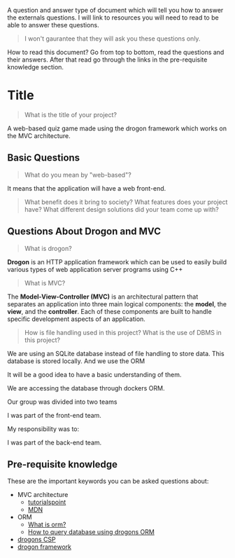 A question and answer type of document which will tell you how to answer the externals questions. I will link to resources you will need to read to be able to answer these questions.

> I won't gaurantee that they will ask you these questions only.

How to read this document?
Go from top to bottom, read the questions and their answers.
After that read go through the links in the pre-requisite knowledge section.

# Title 

> What is the title of your project?

A web-based quiz game made using the drogon framework which works on the MVC architecture.

## Basic Questions

> What do you mean by "web-based"?

It means that the application will have a web front-end.

> What benefit does it bring to society?
> What features does your project have?
> What different design solutions did your team come up with?

## Questions About Drogon and MVC

> What is drogon?

**Drogon** is an HTTP application framework which can be used to easily build various types of web application server programs using C++

> What is MVC?

The **Model-View-Controller (MVC)** is an architectural pattern that separates an application into three main logical components: the **model**, the **view**, and the **controller**. Each of these components are built to handle specific development aspects of an application.

> How is file handling used in this project?
> What is the use of DBMS in this project?

We are using an SQLite database instead of file handling to store data. This database is stored locally. And we use the ORM






It will be a good idea to have a basic understanding of them.


We are accessing the database through dockers ORM.

Our group was divided into two teams 

I was part of the front-end team.

My responsibility was to:

I was part of the back-end team.

## Pre-requisite knowledge

These are the important keywords you can be asked questions about:

- MVC architecture
	- [tutorialspoint](https://www.tutorialspoint.com/mvc_framework/mvc_framework_introduction.htm)
	- [MDN](https://developer.mozilla.org/en-US/docs/Glossary/MVC)
- ORM
	- [What is orm?](https://stackoverflow.com/questions/1279613/what-is-an-orm-how-does-it-work-and-how-should-i-use-one)
	- [How to query database using drogons ORM](https://drogon.docsforge.com/master/database-general/database-orm/)
- [drogons CSP](https://drogon.docsforge.com/master/view/#drogons-csp)
- [drogon framework](https://drogon.docsforge.com/master/overview/)
